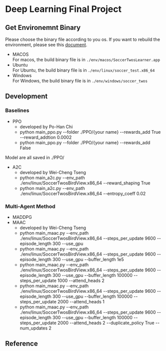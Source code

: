 # Deep Learning Final Project

## Get Environemnt Binary
Please choose the binary file according to you os. If you want to rebuild the environment, please see this [document](./docs/Readme_rebuild.md).
- MACOS  
For macos, the build binary file is in `./env/macos/SoccerTwosLearner.app`
- Ubuntu  
For Ubuntu, the build binary file is in `./env/linux/soccer_test.x86_64`
- Windows  
For Windows, the build binary file is in `./env/windows/soccer_twos`  

## Development

### Baselines
- PPO
    - developed by Po-Han Chi
    - python main_ppo.py --folder ./PPO/{your name} --rewards_add True --reward_addtion 0.0002
    - python main_ppo.py --folder ./PPO/{your name} --rewards_add False

Model are all saved in ./PPO/
 
- A2C
    - developed by Wei-Cheng Tseng
    - python main_a2c.py --env_path ./env/linux/SoccerTwosBirdView.x86_64 --reward_shaping True
    - python main_a2c.py --env_path ./env/linux/SoccerTwosBirdView.x86_64 --entropy_coeff 0.02


### Multi-Agent Method
- MADDPG
- MAAC
    - developed by Wei-Cheng Tseng
    - python main_maac.py --env_path ./env/linux/SoccerTwosBirdView.x86_64 --steps_per_update 9600 --episode_length 300 --use_gpu
    - python main_maac.py --env_path ./env/linux/SoccerTwosBirdView.x86_64 --steps_per_update 9600 --episode_length 300 --use_gpu --buffer_length 1e5
    - python main_maac.py --env_path ./env/linux/SoccerTwosBirdView.x86_64 --steps_per_update 9600 --episode_length 300 --use_gpu --buffer_length 100000 --steps_per_update 1000 --attend_heads 2
    - python main_maac.py --env_path ./env/linux/SoccerTwosBirdView.x86_64 --steps_per_update 9600 --episode_length 300 --use_gpu --buffer_length 100000 --steps_per_update 2000 --attend_heads 1
    - python main_maac.py --env_path ./env/linux/SoccerTwosBirdView.x86_64 --steps_per_update 9600 --episode_length 300 --use_gpu --buffer_length 100000 --steps_per_update 2000 --attend_heads 2 --duplicate_policy True --num_updates 2

## Reference

